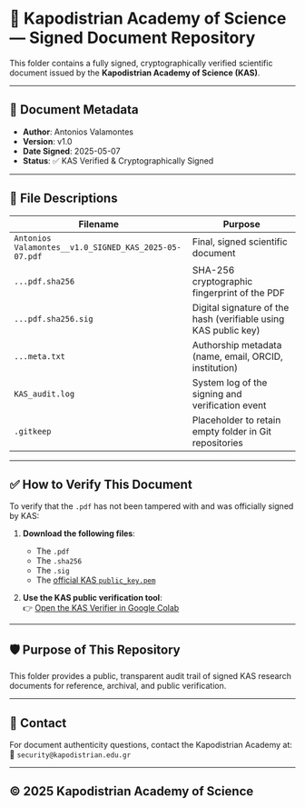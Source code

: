 # 📄 Kapodistrian Academy of Science — Signed Document Repository

This folder contains a fully signed, cryptographically verified scientific document issued by the **Kapodistrian Academy of Science (KAS)**.

---

## 🔐 Document Metadata

- **Author**: Antonios Valamontes  
- **Version**: v1.0  
- **Date Signed**: 2025-05-07  
- **Status**: ✅ KAS Verified & Cryptographically Signed

---

## 📁 File Descriptions

| Filename | Purpose |
|----------|---------|
| `Antonios Valamontes__v1.0_SIGNED_KAS_2025-05-07.pdf` | Final, signed scientific document |
| `...pdf.sha256` | SHA-256 cryptographic fingerprint of the PDF |
| `...pdf.sha256.sig` | Digital signature of the hash (verifiable using KAS public key) |
| `...meta.txt` | Authorship metadata (name, email, ORCID, institution) |
| `KAS_audit.log` | System log of the signing and verification event |
| `.gitkeep` | Placeholder to retain empty folder in Git repositories |

---

## ✅ How to Verify This Document

To verify that the `.pdf` has not been tampered with and was officially signed by KAS:

1. **Download the following files**:
   - The `.pdf`
   - The `.sha256`
   - The `.sig`
   - The [official KAS `public_key.pem`](https://github.com/Galactic-Code-Developers/kas-verifier-page/blob/main/public_key.pem)

2. **Use the KAS public verification tool**:  
   👉 [Open the KAS Verifier in Google Colab](https://colab.research.google.com/github/Galactic-Code-Developers/kas-verifier-page/blob/main/KAS_Verifier_OpenSSL.ipynb)

---

## 🛡 Purpose of This Repository

This folder provides a public, transparent audit trail of signed KAS research documents for reference, archival, and public verification.

---

## 💬 Contact

For document authenticity questions, contact the Kapodistrian Academy at:  
📧 `security@kapodistrian.edu.gr`

---

## © 2025 Kapodistrian Academy of Science
